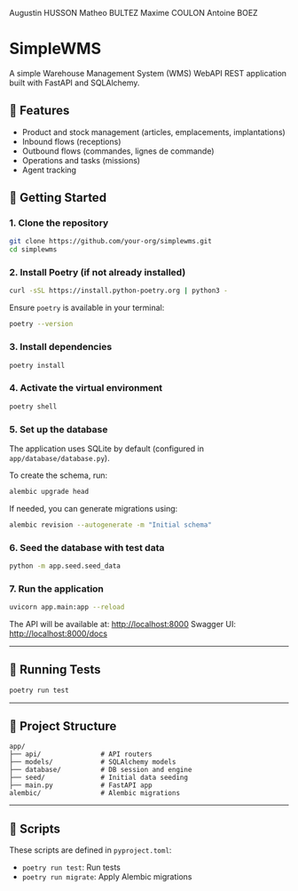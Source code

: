 Augustin HUSSON
Matheo BULTEZ
Maxime COULON
Antoine BOEZ


# SimpleWMS

A simple Warehouse Management System (WMS) WebAPI REST application built with FastAPI and SQLAlchemy.

## 🧱 Features

* Product and stock management (articles, emplacements, implantations)
* Inbound flows (receptions)
* Outbound flows (commandes, lignes de commande)
* Operations and tasks (missions)
* Agent tracking

## 🚀 Getting Started

### 1. Clone the repository

```bash
git clone https://github.com/your-org/simplewms.git
cd simplewms
```

### 2. Install Poetry (if not already installed)

```bash
curl -sSL https://install.python-poetry.org | python3 -
```

Ensure `poetry` is available in your terminal:

```bash
poetry --version
```

### 3. Install dependencies

```bash
poetry install
```

### 4. Activate the virtual environment

```bash
poetry shell
```

### 5. Set up the database

The application uses SQLite by default (configured in `app/database/database.py`).

To create the schema, run:

```bash
alembic upgrade head
```

If needed, you can generate migrations using:

```bash
alembic revision --autogenerate -m "Initial schema"
```

### 6. Seed the database with test data

```bash
python -m app.seed.seed_data
```

### 7. Run the application

```bash
uvicorn app.main:app --reload
```

The API will be available at: [http://localhost:8000](http://localhost:8000)
Swagger UI: [http://localhost:8000/docs](http://localhost:8000/docs)

---

## 🧪 Running Tests

```bash
poetry run test
```

---

## 📁 Project Structure

```
app/
├── api/               # API routers
├── models/            # SQLAlchemy models
├── database/          # DB session and engine
├── seed/              # Initial data seeding
├── main.py            # FastAPI app
alembic/               # Alembic migrations
```

---

## 🔧 Scripts

These scripts are defined in `pyproject.toml`:
* `poetry run test`: Run tests
* `poetry run migrate`: Apply Alembic migrations
